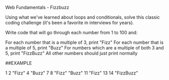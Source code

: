 Web Fundamentals - Fizzbuzz

Using what we've learned about loops and conditionals, solve this classic coding challenge (it's been a favorite in interviews for years).

Write code that will go through each number from 1 to 100 and:

For each number that is a multiple of 3, print "Fizz"
For each number that is a multiple of 5, print "Buzz"
For numbers which are a multiple of both 3 and 5, print "FizzBuzz"
All other numbers should just print normally

##EXAMPLE

1
2
"Fizz"
4
"Buzz"
7
8
"Fizz"
"Buzz"
11
"Fizz"
13
14
"FizzBuzz"
